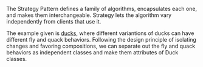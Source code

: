 The Strategy Pattern defines a family of algorithms, encapsulates each one, 
and makes them interchangeable. Strategy lets the algorithm vary independently 
from clients that use it. 

The example given is [ducks](../head-first-design-patterns/src/main/java/headfirst/designpatterns/strategy/),
where different variantions of ducks can have 
different fly and quack behaviors. Following the design principle of isolating 
changes and favoring compositions, we can separate out the fly and quack
behaviors as independent classes and make them attributes of Duck classes. 


